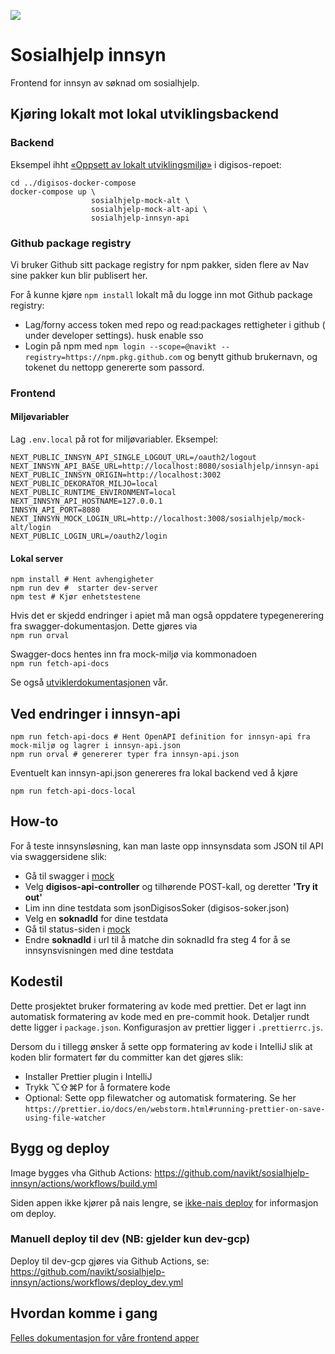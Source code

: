 ![](https://github.com/navikt/sosialhjelp-innsyn/workflows/Build%20image/badge.svg?branch=main)

# Sosialhjelp innsyn

Frontend for innsyn av søknad om sosialhjelp.

## Kjøring lokalt mot lokal utviklingsbackend

### Backend

Eksempel ihht [«Oppsett av lokalt utviklingsmiljø»](https://github.com/navikt/digisos/blob/main/oppsett-devmiljo.md#docker-compose--mock-milj%C3%B8) i digisos-repoet:

```shell
cd ../digisos-docker-compose
docker-compose up \
                  sosialhjelp-mock-alt \
                  sosialhjelp-mock-alt-api \
                  sosialhjelp-innsyn-api
```

### Github package registry

Vi bruker Github sitt package registry for npm pakker, siden flere av Nav sine pakker kun blir publisert her.

For å kunne kjøre `npm install` lokalt må du logge inn mot Github package registry:

- Lag/forny access token med repo og read:packages rettigheter i github ( under developer settings). husk enable sso
- Login på npm med `npm login --scope=@navikt --registry=https://npm.pkg.github.com` og benytt github brukernavn, og tokenet du nettopp genererte som passord.

### Frontend

#### Miljøvariabler

Lag `.env.local` på rot for miljøvariabler. Eksempel:

```
NEXT_PUBLIC_INNSYN_API_SINGLE_LOGOUT_URL=/oauth2/logout
NEXT_INNSYN_API_BASE_URL=http://localhost:8080/sosialhjelp/innsyn-api
NEXT_PUBLIC_INNSYN_ORIGIN=http://localhost:3002
NEXT_PUBLIC_DEKORATOR_MILJO=local
NEXT_PUBLIC_RUNTIME_ENVIRONMENT=local
NEXT_INNSYN_API_HOSTNAME=127.0.0.1
INNSYN_API_PORT=8080
NEXT_INNSYN_MOCK_LOGIN_URL=http://localhost:3008/sosialhjelp/mock-alt/login
NEXT_PUBLIC_LOGIN_URL=/oauth2/login
```

#### Lokal server

```shell
npm install # Hent avhengigheter
npm run dev #  starter dev-server
npm test # Kjør enhetstestene
```

Hvis det er skjedd endringer i apiet må man også oppdatere typegenerering fra swagger-dokumentasjon. Dette gjøres via  
`npm run orval`

Swagger-docs hentes inn fra mock-miljø via kommonadoen  
`npm run fetch-api-docs`

Se også [utviklerdokumentasjonen](https://teamdigisos.intern.nav.no/docs/utviklerdokumentasjon/kom%20igang%20med%20utvikling/#frontend) vår.

## Ved endringer i innsyn-api

```shell
npm run fetch-api-docs # Hent OpenAPI definition for innsyn-api fra mock-miljø og lagrer i innsyn-api.json
npm run orval # genererer typer fra innsyn-api.json
```

Eventuelt kan innsyn-api.json genereres fra lokal backend ved å kjøre

```shell
npm run fetch-api-docs-local
```

## How-to

For å teste innsynsløsning, kan man laste opp innsynsdata som JSON til API via swaggersidene slik:

- Gå til swagger i [mock](https://digisos.ekstern.dev.nav.no/sosialhjelp/innsyn-api/swagger-ui/index.html)
- Velg **digisos-api-controller** og tilhørende POST-kall, og deretter **'Try it out'**
- Lim inn dine testdata som jsonDigisosSoker (digisos-soker.json)
- Velg en **soknadId** for dine testdata
- Gå til status-siden i [mock](https://digisos.ekstern.dev.nav.no/sosialhjelp/innsyn/soknadId/status)
- Endre **soknadId** i url til å matche din soknadId fra steg 4 for å se innsynsvisningen med dine testdata

## Kodestil

Dette prosjektet bruker formatering av kode med prettier. Det er lagt inn automatisk formatering av kode med en pre-commit hook.
Detaljer rundt dette ligger i `package.json`. Konfigurasjon av prettier ligger i `.prettierrc.js`.

Dersom du i tillegg ønsker å sette opp formatering av kode i IntelliJ slik at koden blir formatert før du committer kan det gjøres slik:

- Installer Prettier plugin i IntelliJ
- Trykk ⌥⇧⌘P for å formatere kode
- Optional: Sette opp filewatcher og automatisk formatering. Se her `https://prettier.io/docs/en/webstorm.html#running-prettier-on-save-using-file-watcher`

## Bygg og deploy

Image bygges vha Github Actions: https://github.com/navikt/sosialhjelp-innsyn/actions/workflows/build.yml

Siden appen ikke kjører på nais lengre, se [ikke-nais deploy](https://teamdigisos.intern.nav.no/docs/utviklerdokumentasjon/ikke-nais%20deploy) for informasjon om deploy.

### Manuell deploy til dev (NB: gjelder kun dev-gcp)

Deploy til dev-gcp gjøres via Github Actions, se: https://github.com/navikt/sosialhjelp-innsyn/actions/workflows/deploy_dev.yml

## Hvordan komme i gang

[Felles dokumentasjon for våre frontend apper](https://teamdigisos.intern.nav.no/docs/utviklerdokumentasjon/kom%20igang%20med%20utvikling#frontend)
